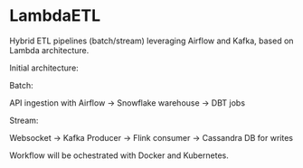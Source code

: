# LambdaETL
Hybrid ETL pipelines (batch/stream) leveraging Airflow and Kafka, based on Lambda architecture.

Initial architecture:

Batch:

API ingestion with Airflow -> Snowflake warehouse -> DBT jobs

Stream:

Websocket -> Kafka Producer -> Flink consumer -> Cassandra DB for writes

Workflow will be ochestrated with Docker and Kubernetes.


